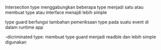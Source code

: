 Intersection type menggabungkan beberapa type menjadi satu atau 
membuat type atau interface menajdi lebih simple


type guard berfungsi tambahan pemeriksaan type pada suatu event di dalam runtime app

-dicriminated type: membuat type guard menjadi readble dan lebih simple digunakan